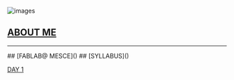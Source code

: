 ![images](https://user-images.githubusercontent.com/32714429/31784823-eaafc810-b4b7-11e7-8efe-92d4b79a5547.png)







## [ABOUT ME](http://aleesham16.github.io/aboutme)
<hr>
## [FABLAB@ MESCE]()
## [SYLLABUS]()






[DAY 1](http:/aleesham16.github.io/day1.md/)




